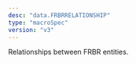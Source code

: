 ```yaml
---
desc: "data.FRBRRELATIONSHIP"
type: "macroSpec"
version: "v3"
---
```


Relationships between FRBR entities.